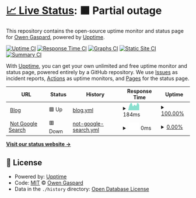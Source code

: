 # [📈 Live Status](https://status.ogaspard.com): <!--live status--> **🟧 Partial outage**

This repository contains the open-source uptime monitor and status page for [Owen Gaspard](https://ogaspard.com), powered by [Upptime](https://github.com/upptime/upptime).

[![Uptime CI](https://github.com/owengaspard/uptime/workflows/Uptime%20CI/badge.svg)](https://github.com/owengaspard/uptime/actions?query=workflow%3A%22Uptime+CI%22)
[![Response Time CI](https://github.com/owengaspard/uptime/workflows/Response%20Time%20CI/badge.svg)](https://github.com/owengaspard/uptime/actions?query=workflow%3A%22Response+Time+CI%22)
[![Graphs CI](https://github.com/owengaspard/uptime/workflows/Graphs%20CI/badge.svg)](https://github.com/owengaspard/uptime/actions?query=workflow%3A%22Graphs+CI%22)
[![Static Site CI](https://github.com/owengaspard/uptime/workflows/Static%20Site%20CI/badge.svg)](https://github.com/owengaspard/uptime/actions?query=workflow%3A%22Static+Site+CI%22)
[![Summary CI](https://github.com/owengaspard/uptime/workflows/Summary%20CI/badge.svg)](https://github.com/owengaspard/uptime/actions?query=workflow%3A%22Summary+CI%22)

With [Upptime](https://upptime.js.org), you can get your own unlimited and free uptime monitor and status page, powered entirely by a GitHub repository. We use [Issues](https://github.com/owengaspard/uptime/issues) as incident reports, [Actions](https://github.com/owengaspard/uptime/actions) as uptime monitors, and [Pages](https://status.ogaspard.com) for the status page.

<!--start: status pages-->
<!-- This summary is generated by Upptime (https://github.com/upptime/upptime) -->
<!-- Do not edit this manually, your changes will be overwritten -->
<!-- prettier-ignore -->
| URL | Status | History | Response Time | Uptime |
| --- | ------ | ------- | ------------- | ------ |
| <img alt="" src="https://favicons.githubusercontent.com/ogaspard.com" height="13"> [Blog](https://ogaspard.com) | 🟩 Up | [blog.yml](https://github.com/owengaspard/uptime/commits/HEAD/history/blog.yml) | <details><summary><img alt="Response time graph" src="./graphs/blog/response-time-week.png" height="20"> 184ms</summary><br><a href="https://status.ogaspard.com/history/blog"><img alt="Response time 178" src="https://img.shields.io/endpoint?url=https%3A%2F%2Fraw.githubusercontent.com%2Fowengaspard%2Fuptime%2FHEAD%2Fapi%2Fblog%2Fresponse-time.json"></a><br><a href="https://status.ogaspard.com/history/blog"><img alt="24-hour response time 151" src="https://img.shields.io/endpoint?url=https%3A%2F%2Fraw.githubusercontent.com%2Fowengaspard%2Fuptime%2FHEAD%2Fapi%2Fblog%2Fresponse-time-day.json"></a><br><a href="https://status.ogaspard.com/history/blog"><img alt="7-day response time 184" src="https://img.shields.io/endpoint?url=https%3A%2F%2Fraw.githubusercontent.com%2Fowengaspard%2Fuptime%2FHEAD%2Fapi%2Fblog%2Fresponse-time-week.json"></a><br><a href="https://status.ogaspard.com/history/blog"><img alt="30-day response time 178" src="https://img.shields.io/endpoint?url=https%3A%2F%2Fraw.githubusercontent.com%2Fowengaspard%2Fuptime%2FHEAD%2Fapi%2Fblog%2Fresponse-time-month.json"></a><br><a href="https://status.ogaspard.com/history/blog"><img alt="1-year response time 178" src="https://img.shields.io/endpoint?url=https%3A%2F%2Fraw.githubusercontent.com%2Fowengaspard%2Fuptime%2FHEAD%2Fapi%2Fblog%2Fresponse-time-year.json"></a></details> | <details><summary><a href="https://status.ogaspard.com/history/blog">100.00%</a></summary><a href="https://status.ogaspard.com/history/blog"><img alt="All-time uptime 100.00%" src="https://img.shields.io/endpoint?url=https%3A%2F%2Fraw.githubusercontent.com%2Fowengaspard%2Fuptime%2FHEAD%2Fapi%2Fblog%2Fuptime.json"></a><br><a href="https://status.ogaspard.com/history/blog"><img alt="24-hour uptime 100.00%" src="https://img.shields.io/endpoint?url=https%3A%2F%2Fraw.githubusercontent.com%2Fowengaspard%2Fuptime%2FHEAD%2Fapi%2Fblog%2Fuptime-day.json"></a><br><a href="https://status.ogaspard.com/history/blog"><img alt="7-day uptime 100.00%" src="https://img.shields.io/endpoint?url=https%3A%2F%2Fraw.githubusercontent.com%2Fowengaspard%2Fuptime%2FHEAD%2Fapi%2Fblog%2Fuptime-week.json"></a><br><a href="https://status.ogaspard.com/history/blog"><img alt="30-day uptime 100.00%" src="https://img.shields.io/endpoint?url=https%3A%2F%2Fraw.githubusercontent.com%2Fowengaspard%2Fuptime%2FHEAD%2Fapi%2Fblog%2Fuptime-month.json"></a><br><a href="https://status.ogaspard.com/history/blog"><img alt="1-year uptime 100.00%" src="https://img.shields.io/endpoint?url=https%3A%2F%2Fraw.githubusercontent.com%2Fowengaspard%2Fuptime%2FHEAD%2Fapi%2Fblog%2Fuptime-year.json"></a></details>
| <img alt="" src="https://favicons.githubusercontent.com/notgoogle.win" height="13"> [Not Google Search](https://notgoogle.win) | 🟥 Down | [not-google-search.yml](https://github.com/owengaspard/uptime/commits/HEAD/history/not-google-search.yml) | <details><summary><img alt="Response time graph" src="./graphs/not-google-search/response-time-week.png" height="20"> 0ms</summary><br><a href="https://status.ogaspard.com/history/not-google-search"><img alt="Response time 280" src="https://img.shields.io/endpoint?url=https%3A%2F%2Fraw.githubusercontent.com%2Fowengaspard%2Fuptime%2FHEAD%2Fapi%2Fnot-google-search%2Fresponse-time.json"></a><br><a href="https://status.ogaspard.com/history/not-google-search"><img alt="24-hour response time 0" src="https://img.shields.io/endpoint?url=https%3A%2F%2Fraw.githubusercontent.com%2Fowengaspard%2Fuptime%2FHEAD%2Fapi%2Fnot-google-search%2Fresponse-time-day.json"></a><br><a href="https://status.ogaspard.com/history/not-google-search"><img alt="7-day response time 0" src="https://img.shields.io/endpoint?url=https%3A%2F%2Fraw.githubusercontent.com%2Fowengaspard%2Fuptime%2FHEAD%2Fapi%2Fnot-google-search%2Fresponse-time-week.json"></a><br><a href="https://status.ogaspard.com/history/not-google-search"><img alt="30-day response time 280" src="https://img.shields.io/endpoint?url=https%3A%2F%2Fraw.githubusercontent.com%2Fowengaspard%2Fuptime%2FHEAD%2Fapi%2Fnot-google-search%2Fresponse-time-month.json"></a><br><a href="https://status.ogaspard.com/history/not-google-search"><img alt="1-year response time 280" src="https://img.shields.io/endpoint?url=https%3A%2F%2Fraw.githubusercontent.com%2Fowengaspard%2Fuptime%2FHEAD%2Fapi%2Fnot-google-search%2Fresponse-time-year.json"></a></details> | <details><summary><a href="https://status.ogaspard.com/history/not-google-search">0.00%</a></summary><a href="https://status.ogaspard.com/history/not-google-search"><img alt="All-time uptime 59.23%" src="https://img.shields.io/endpoint?url=https%3A%2F%2Fraw.githubusercontent.com%2Fowengaspard%2Fuptime%2FHEAD%2Fapi%2Fnot-google-search%2Fuptime.json"></a><br><a href="https://status.ogaspard.com/history/not-google-search"><img alt="24-hour uptime 0.00%" src="https://img.shields.io/endpoint?url=https%3A%2F%2Fraw.githubusercontent.com%2Fowengaspard%2Fuptime%2FHEAD%2Fapi%2Fnot-google-search%2Fuptime-day.json"></a><br><a href="https://status.ogaspard.com/history/not-google-search"><img alt="7-day uptime 0.00%" src="https://img.shields.io/endpoint?url=https%3A%2F%2Fraw.githubusercontent.com%2Fowengaspard%2Fuptime%2FHEAD%2Fapi%2Fnot-google-search%2Fuptime-week.json"></a><br><a href="https://status.ogaspard.com/history/not-google-search"><img alt="30-day uptime 59.23%" src="https://img.shields.io/endpoint?url=https%3A%2F%2Fraw.githubusercontent.com%2Fowengaspard%2Fuptime%2FHEAD%2Fapi%2Fnot-google-search%2Fuptime-month.json"></a><br><a href="https://status.ogaspard.com/history/not-google-search"><img alt="1-year uptime 59.23%" src="https://img.shields.io/endpoint?url=https%3A%2F%2Fraw.githubusercontent.com%2Fowengaspard%2Fuptime%2FHEAD%2Fapi%2Fnot-google-search%2Fuptime-year.json"></a></details>

<!--end: status pages-->

[**Visit our status website →**](https://status.ogaspard.com)

## 📄 License

- Powered by: [Upptime](https://github.com/upptime/upptime)
- Code: [MIT](./LICENSE) © [Owen Gaspard](https://ogaspard.com)
- Data in the `./history` directory: [Open Database License](https://opendatacommons.org/licenses/odbl/1-0/)

